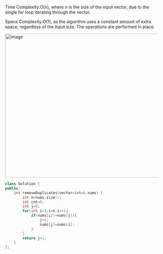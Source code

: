 Time Complexity:O(n), where n is the size of the input vector, due to the single for loop iterating through the vector.

Space Complexity:O(1), as the algorithm uses a constant amount of extra space, regardless of the input size. The operations are performed in place.

<img width="963" height="473" alt="image" src="https://github.com/user-attachments/assets/9b590ab2-ce96-4ef6-923a-f231a0695b69" />

```cpp
class Solution {
public:
    int removeDuplicates(vector<int>& nums) {
        int n=nums.size();
        int cnt=0;
        int j=0;
        for(int i=1;i<n;i++){
            if(nums[i]!=nums[j]){
                j++;
                nums[j]=nums[i];
            }
        }
        return j+1;
    }
};

